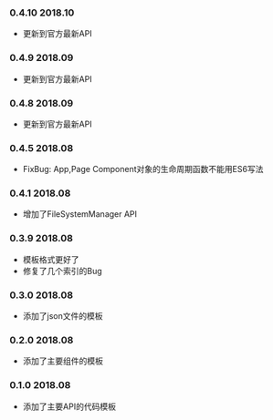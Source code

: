 ### 0.4.10 2018.10
* 更新到官方最新API

### 0.4.9 2018.09
* 更新到官方最新API

### 0.4.8 2018.09
* 更新到官方最新API

### 0.4.5 2018.08
* FixBug: App,Page Component对象的生命周期函数不能用ES6写法

### 0.4.1 2018.08
* 增加了FileSystemManager API

### 0.3.9 2018.08
* 模板格式更好了
* 修复了几个索引的Bug


### 0.3.0 2018.08
* 添加了json文件的模板


### 0.2.0 2018.08
* 添加了主要组件的模板


### 0.1.0 2018.08
* 添加了主要API的代码模板
